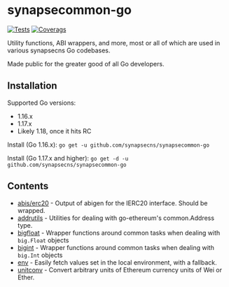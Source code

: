# synapsecommon-go

[![Tests](https://img.shields.io/github/workflow/status/synapsecns/synapsecommon-go/Tests/master?event=push&label=tests)](https://github.com/synapsecns/synapsecommon-go/actions/workflows/tests.yaml)
[![Coverags](https://img.shields.io/coveralls/github/synapsecns/synapsecommon-go/master?label=coverage)](https://coveralls.io/github/synapsecns/synapsecommon-go?branch=master)


Utility functions, ABI wrappers, and more, most or all of which are used in various synapsecns Go codebases.

Made public for the greater good of all Go developers.

## Installation

Supported Go versions:

- 1.16.x
- 1.17.x
- Likely 1.18, once it hits RC

Install (Go 1.16.x): `go get -u github.com/synapsecns/synapsecommon-go`

Install (Go 1.17.x and higher): `go get -d -u github.com/synapsecns/synapsecommon-go`

## Contents

- [abis/erc20](./abis/erc20) - Output of abigen for the IERC20 interface. Should be wrapped.
- [addrutils](./addrutils) - Utilities for dealing with go-ethereum's common.Address type.
- [bigfloat](./bigfloat) - Wrapper functions around common tasks when dealing with `big.Float` objects
- [bigint](./bigint) - Wrapper functions around common tasks when dealing with `big.Int` objects
- [env](./env) - Easily fetch values set in the local environment, with a fallback. 
- [unitconv](./uniconv) - Convert arbitrary units of Ethereum currency units of Wei or Ether. 